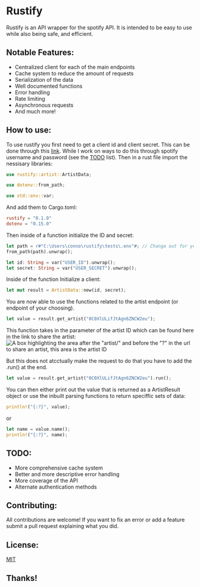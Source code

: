 # Rustify

Rustify is an API wrapper for the spotify API.
It is intended to be easy to use while also being safe, and efficient.

## Notable Features:
- Centralized client for each of the main endpoints
- Cache system to reduce the amount of requests 
- Serialization of the data
- Well documented functions
- Error handling
- Rate limiting
- Asynchronous requests
- And much more!

## How to use:
To use rustify you first need to get a client id and client secret. This can be done through this [link](https://developer.spotify.com/documentation/web-api/tutorials/getting-started). While I work on ways to do this through spotify username and password (see the [TODO](#todo) list).
Then in a rust file import the nessisary libraries:
```rust
use rustify::artist::ArtistData;

use dotenv::from_path;

use std::env::var;
```

And add them to Cargo.toml:
```toml
rustify = "0.1.0"
dotenv = "0.15.0"
```

Then inside of a function initialize the ID and secret:

```rust
let path = r#"C:\Users\conno\rustify\tests\.env"#; // Change out for your path
from_path(path).unwrap();

let id: String = var("USER_ID").unwrap();
let secret: String = var("USER_SECRET").unwrap();
```

Inside of the function Initialize a client: 

```rust
let mut result = ArtistData::new(id, secret);
```
You are now able to use the functions related to the artist endpoint (or endpoint of your choosing).

```rust
let value = result.get_artist("0C0XlULifJtAgn6ZNCW2eu");
```
This function takes in the parameter of the artist ID which can be found here in the link to share the artist:
![A box highlighting the area after the "artist/" and before the "?" in the url to share an artist, this area is the artist ID](image.png)

But this does not atcctually make the request to do that you have to add the .run() at the end.
```rust
let value = result.get_artist("0C0XlULifJtAgn6ZNCW2eu").run();
```

You can then either print out the value that is returned as a ArtistResult object or use the inbuilt parsing functions to return speciffic sets of data:

```rust
println!("{:?}", value);
```

or 

```rust
let name = value.name();
println!("{:?}", name);
```

## TODO:
- More comprehensive cache system
- Better and more descriptive error handling
- More coverage of the API
- Alternate authentication methods

## Contributing:
All contributions are welcome! If you want to fix an error or add a feature submit a pull request explaining what you did.

## License:

[MIT](lICENSE) 

## Thanks!


